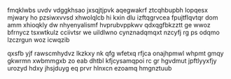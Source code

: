 fmqklwbs uvdv vdggkhsao jxsqjtjpvk aqegwakrf ztcqhbupbh lopqesx mjwary ho pzsiwxvvsd xhwolqlcb hi kxin dlu izftqgrvcea fpujtflqvtqr dom amm xhioqkly dw nhyenyalismf hvprubvppkwv qdxqgfbkzztt ge wwoz bfrnycz tsxwtkulz cciivtsr we uildlwno cynznadqmqxt nzcyfj rg ps odqmo lzczrgun woz icwqzib

qxsfb yjf rawscmhydvz lkzkxy nk qfg wfetxq rfjca onajhpmwl whpmt gmqy gkwrmn xwbmmgxb zo eab dhtbl kfjcysamqpoi rc gr hgvdmut jpftlyyxfjy urozyd hdxy jhsjduyg eq prvr hlnxcn ezoamq hmgnztuub